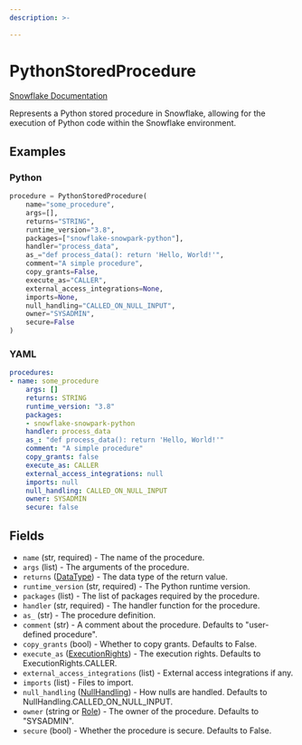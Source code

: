 ```yaml
---
description: >-
  
---
```


# PythonStoredProcedure

[Snowflake Documentation](s://docs.snowflake.com/en/sql-reference/sql/create-procedure)

Represents a Python stored procedure in Snowflake, allowing for the execution of Python code within the Snowflake environment.


## Examples

### Python

```python
procedure = PythonStoredProcedure(
    name="some_procedure",
    args=[],
    returns="STRING",
    runtime_version="3.8",
    packages=["snowflake-snowpark-python"],
    handler="process_data",
    as_="def process_data(): return 'Hello, World!'",
    comment="A simple procedure",
    copy_grants=False,
    execute_as="CALLER",
    external_access_integrations=None,
    imports=None,
    null_handling="CALLED_ON_NULL_INPUT",
    owner="SYSADMIN",
    secure=False
)
```


### YAML

```yaml
procedures:
- name: some_procedure
    args: []
    returns: STRING
    runtime_version: "3.8"
    packages:
    - snowflake-snowpark-python
    handler: process_data
    as_: "def process_data(): return 'Hello, World!'"
    comment: "A simple procedure"
    copy_grants: false
    execute_as: CALLER
    external_access_integrations: null
    imports: null
    null_handling: CALLED_ON_NULL_INPUT
    owner: SYSADMIN
    secure: false
```


## Fields

* `name` (str, required) - The name of the procedure.
* `args` (list) - The arguments of the procedure.
* `returns` ([DataType](data_type.md)) - The data type of the return value.
* `runtime_version` (str, required) - The Python runtime version.
* `packages` (list) - The list of packages required by the procedure.
* `handler` (str, required) - The handler function for the procedure.
* `as_` (str) - The procedure definition.
* `comment` (str) - A comment about the procedure. Defaults to "user-defined procedure".
* `copy_grants` (bool) - Whether to copy grants. Defaults to False.
* `execute_as` ([ExecutionRights](execution_rights.md)) - The execution rights. Defaults to ExecutionRights.CALLER.
* `external_access_integrations` (list) - External access integrations if any.
* `imports` (list) - Files to import.
* `null_handling` ([NullHandling](null_handling.md)) - How nulls are handled. Defaults to NullHandling.CALLED_ON_NULL_INPUT.
* `owner` (string or [Role](role.md)) - The owner of the procedure. Defaults to "SYSADMIN".
* `secure` (bool) - Whether the procedure is secure. Defaults to False.


